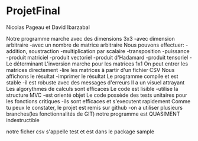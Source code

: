 # ProjetFinal
Nicolas Pageau et David Ibarzabal

Notre programme marche avec des dimensions 3x3
-avec dimension arbitraire
-avec un nombre de matrice arbitraire
Nous pouvons effectuer:
-addition, soustraction
-multiplication par scalaire
-transposition
-puissance
-produit matriciel
-produit vectoriel
-produit d'Hadamard
-produit tensoriel
-Le déterminant
L'inversion marche pour les matrices 1x1
On peut entrer les matrices directement
-lire les matrices à partir d'un fichier CSV
Nous affichons le résultat
-imprimer le résultat
Le programme compile et est stable
-il est robuste avec des messages d'erreurs
Il a un visuel attrayant
Les algorythmes de calculs sont efficaces
Le code est lisible
-utilise la structure MVC
-est orienté objet
Le code possède des tests unitaires pour les fonctions critiques
-ils sont efficaces et s'executent rapidement
Comme tu peux le constater, le projet est remis sur github
-on a utiliser plusieurs branches(les fonctionnalités de GIT)
notre programme est QUASIMENT indestructible 


notre ficher csv s'appelle test et est dans le package sample
